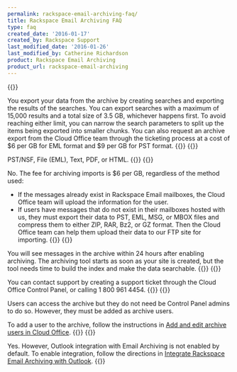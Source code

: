 ```yaml
---
permalink: rackspace-email-archiving-faq/
title: Rackspace Email Archiving FAQ
type: faq
created_date: '2016-01-17'
created_by: Rackspace Support
last_modified_date: '2016-01-26'
last_modified_by: Catherine Richardson
product: Rackspace Email Archiving
product_url: rackspace-email-archiving
---
```



{{<accordion title="Is there a limit on how much data I can export from my email archive?" col="in" href="accordion1">}}

You export your data from the archive by creating searches and exporting
the results of the searches. You can export searches with a maximum of
15,000 results and a total size of 3.5 GB, whichever happens first. To
avoid reaching either limit, you can narrow the search parameters to
split up the items being exported into smaller chunks. You can also
request an archive export from the Cloud Office team through the
ticketing process at a cost of \$6 per GB for EML format and \$9 per GB
for PST format.
{{</accordion>}}
{{<accordion title="What filetypes can I export as an output?" col="in" href="accordion2">}}

PST/NSF, File (EML), Text, PDF, or HTML.
{{</accordion>}}
{{<accordion title="Are existing messages in my users' mailboxes added to the archive automatically?" col="in" href="accordion3">}}

No. The fee for archiving imports is \$6 per GB, regardless of the
method used:

-   If the messages already exist in Rackspace Email mailboxes, the
    Cloud Office team will upload the information for the user.
-   If users have messages that do not exist in their mailboxes hosted
    with us, they must export their data to PST, EML, MSG, or MBOX files
    and compress them to either ZIP, RAR, Bz2, or GZ format. Then the
    Cloud Office team can help them upload their data to our FTP site
    for importing.
{{</accordion>}}
{{<accordion title="I've turned on archiving. When will I see messages in the archive?" col="in" href="accordion4">}}

You will see messages in the archive within 24 hours after enabling
archiving. The archiving tool starts as soon as your site is created,
but the tool needs time to build the index and make the data searchable.
{{</accordion>}}
{{<accordion title="The control panel shows that archiving is off, but I never turned it off. What do I do?" col="in" href="accordion5">}}

You can contact support by creating a support ticket through the Cloud
Office Control Panel, or calling 1 800 961 4454.
{{</accordion>}}
{{<accordion title="Can my users access the archive? Do they need to be Control Panel admins?" col="in" href="accordion6">}}

Users can access the archive but they do not need be Control Panel
admins to do so. However, they must be added as archive users.

To add a user to the archive, follow the instructions in [Add and edit
archive users in Cloud
Office](/support/how-to/add-and-edit-archive-users-in-cloud-office).
{{</accordion>}}
{{<accordion title="Does email archiving integrate with Outlook?" col="in" href="accordion7">}}

Yes. However, Outlook integration with Email Archiving is not enabled by
default. To enable integration, follow the directions in [Integrate
Rackspace Email Archiving with
Outlook](/support/how-to/integrate-rackspace-email-archiving-with-outlook).
{{</accordion>}}
